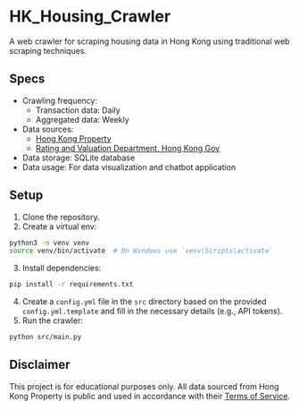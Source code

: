 # HK_Housing_Crawler

A web crawler for scraping housing data in Hong Kong using traditional web scraping techniques.

## Specs

- Crawling frequency:
  - Transaction data: Daily
  - Aggregated data: Weekly
- Data sources:
    - [Hong Kong Property](https://www.hkp.com.hk/zh-hk/list/estate)
    - [Rating and Valuation Department, Hong Kong Gov](https://www.rvd.gov.hk/en/publications/property_market_statistics.html)
- Data storage: SQLite database
- Data usage: For data visualization and chatbot application

## Setup

1. Clone the repository.
2. Create a virtual env:
```bash
python3 -m venv venv
source venv/bin/activate  # On Windows use `venv\Scripts\activate`
```
3. Install dependencies:
```bash
pip install -r requirements.txt
```
4. Create a `config.yml` file in the `src` directory based on the provided `config.yml.template` and fill in the necessary details (e.g., API tokens).
5. Run the crawler:
```bash
python src/main.py
```

## Disclaimer

This project is for educational purposes only.
All data sourced from Hong Kong Property is public and used in accordance with their [Terms of Service](https://www.hkp.com.hk/disclaim.html).

